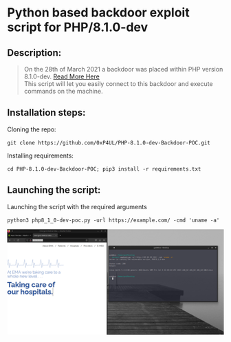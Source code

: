 # Python based backdoor exploit script for PHP/8.1.0-dev

## Description:
>On the 28th of March 2021 a backdoor was placed within PHP version 8.1.0-dev.
>[Read More Here](https://arstechnica.com/gadgets/2021/03/>hackers-backdoor-php-source-code-after-breaching-internal-git-server/)<br>
>This script will let you easily connect to this backdoor and execute commands on the machine.


## Installation steps:

Cloning the repo:
```
git clone https://github.com/0xP4UL/PHP-8.1.0-dev-Backdoor-POC.git
```

Installing requirements:
```
cd PHP-8.1.0-dev-Backdoor-POC; pip3 install -r requirements.txt
```

## Launching the script:

Launching the script with the required arguments

```
python3 php8_1_0-dev-poc.py -url https://example.com/ -cmd 'uname -a'
```

![Script running](photo.png)
